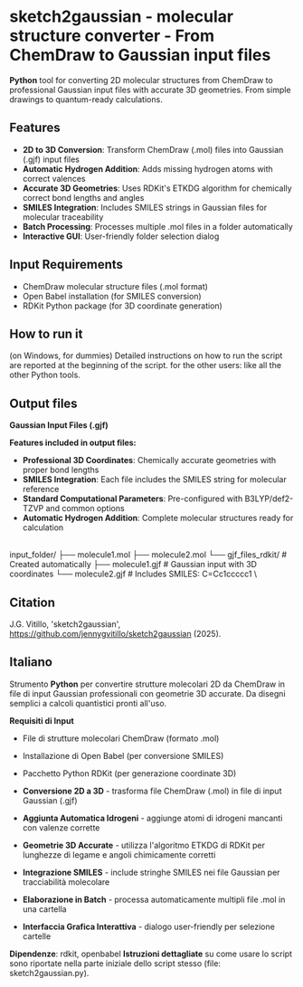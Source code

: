 # sketch2gaussian - molecular structure converter - From ChemDraw to Gaussian input files

**Python** tool for converting 2D molecular structures from ChemDraw to professional Gaussian input files with accurate 3D geometries. From simple drawings to quantum-ready calculations.

## Features

- **2D to 3D Conversion**: Transform ChemDraw (.mol) files into Gaussian (.gjf) input files
- **Automatic Hydrogen Addition**: Adds missing hydrogen atoms with correct valences  
- **Accurate 3D Geometries**: Uses RDKit's ETKDG algorithm for chemically correct bond lengths and angles
- **SMILES Integration**: Includes SMILES strings in Gaussian files for molecular traceability
- **Batch Processing**: Processes multiple .mol files in a folder automatically
- **Interactive GUI**: User-friendly folder selection dialog

## Input Requirements
- ChemDraw molecular structure files (.mol format)
- Open Babel installation (for SMILES conversion)
- RDKit Python package (for 3D coordinate generation)

## How to run it
(on Windows, for dummies) Detailed instructions on how to run the script are reported at the beginning of the script.
for the other users: like all the other Python tools.

## Output files
**Gaussian Input Files (.gjf)**

**Features included in output files:**
- **Professional 3D Coordinates**: Chemically accurate geometries with proper bond lengths
- **SMILES Integration**: Each file includes the SMILES string for molecular reference
- **Standard Computational Parameters**: Pre-configured with B3LYP/def2-TZVP and common options
- **Automatic Hydrogen Addition**: Complete molecular structures ready for calculation

\
input_folder/
├── molecule1.mol
├── molecule2.mol
└── gjf_files_rdkit/ # Created automatically
├── molecule1.gjf # Gaussian input with 3D coordinates
└── molecule2.gjf # Includes SMILES: C=Cc1ccccc1
\

## Citation
J.G. Vitillo, 'sketch2gaussian', https://github.com/jennygvitillo/sketch2gaussian (2025).

## Italiano
Strumento **Python** per convertire strutture molecolari 2D da ChemDraw in file di input Gaussian professionali con geometrie 3D accurate. Da disegni semplici a calcoli quantistici pronti all'uso.

**Requisiti di Input**
- File di strutture molecolari ChemDraw (formato .mol)
- Installazione di Open Babel (per conversione SMILES)
- Pacchetto Python RDKit (per generazione coordinate 3D)

- **Conversione 2D a 3D** - trasforma file ChemDraw (.mol) in file di input Gaussian (.gjf)
- **Aggiunta Automatica Idrogeni** - aggiunge atomi di idrogeni mancanti con valenze corrette
- **Geometrie 3D Accurate** - utilizza l'algoritmo ETKDG di RDKit per lunghezze di legame e angoli chimicamente corretti
- **Integrazione SMILES** - include stringhe SMILES nei file Gaussian per tracciabilità molecolare
- **Elaborazione in Batch** - processa automaticamente multipli file .mol in una cartella
- **Interfaccia Grafica Interattiva** - dialogo user-friendly per selezione cartelle

**Dipendenze**: rdkit, openbabel
**Istruzioni dettagliate** su come usare lo script sono riportate nella parte iniziale dello script stesso (file: sketch2gaussian.py).
